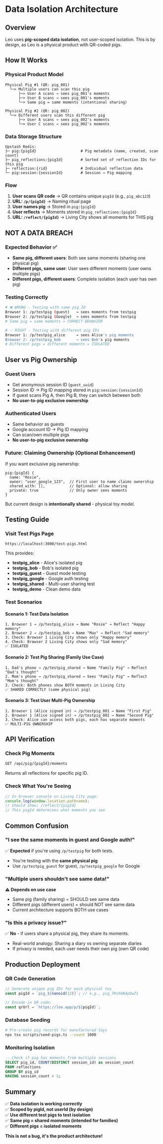 # Data Isolation Architecture

## Overview
Leo uses **pig-scoped data isolation**, not user-scoped isolation. This is by design, as Leo is a physical product with QR-coded pigs.

## How It Works

### Physical Product Model
```
Physical Pig #1 (QR: pig_001)
  └─> Multiple users can scan this pig
      ├─> User A scans → sees pig_001's moments
      ├─> User B scans → sees pig_001's moments
      └─> Same pig = same moments (intentional sharing)

Physical Pig #2 (QR: pig_002)
  └─> Different users scan this different pig
      ├─> User A scans → sees pig_002's moments
      └─> User C scans → sees pig_002's moments
```

### Data Storage Structure
```
Upstash Redis:
├─ pig:{pigId}                    # Pig metadata (name, created, scan count)
├─ pig_reflections:{pigId}        # Sorted set of reflection IDs for this pig
├─ reflection:{rid}               # Individual reflection data
└─ pig:session:{sessionId}        # Session → Pig mapping
```

### Flow
1. **User scans QR code** → QR contains unique `pigId` (e.g., `pig_abc123`)
2. **URL: `/p/{pigId}`** → Naming ritual page
3. **User names pig** → Stored in `pig:{pigId}`
4. **User reflects** → Moments stored in `pig_reflections:{pigId}`
5. **URL: `/reflect/{pigId}`** → Living City shows all moments for THIS pig

## NOT A DATA BREACH

### Expected Behavior ✅
- **Same pig, different users**: Both see same moments (sharing one physical pig)
- **Different pigs, same user**: User sees different moments (user owns multiple pigs)
- **Different pigs, different users**: Complete isolation (each user has own pig)

### Testing Correctly
```bash
# ❌ WRONG - Testing with same pig ID
Browser 1: /p/testpig (guest)   → sees moments from testpig
Browser 2: /p/testpig (Google)  → sees moments from testpig
# Same pig = same moments = CORRECT BEHAVIOR

# ✅ RIGHT - Testing with different pig IDs
Browser 1: /p/testpig_alice     → sees Alice's pig moments
Browser 2: /p/testpig_bob       → sees Bob's pig moments
# Different pigs = different moments = ISOLATED
```

## User vs Pig Ownership

### Guest Users
- Get anonymous session ID (`guest_uuid`)
- Session ID → Pig ID mapping stored in `pig:session:{sessionId}`
- If guest scans Pig A, then Pig B, they can switch between both
- **No user-to-pig exclusive ownership**

### Authenticated Users
- Same behavior as guests
- Google account ID → Pig ID mapping
- Can scan/own multiple pigs
- **No user-to-pig exclusive ownership**

### Future: Claiming Ownership (Optional Enhancement)
If you want exclusive pig ownership:
```
pig:{pigId} {
  name: "Rosie",
  owner: "user_google_123",  // First user to name claims ownership
  shared_with: [],           // Optional: allow sharing
  private: true              // Only owner sees moments
}
```

But current design is **intentionally shared** - physical toy model.

## Testing Guide

### Visit Test Pigs Page
```
https://localhost:3000/test-pigs.html
```

This provides:
- **testpig_alice** - Alice's isolated pig
- **testpig_bob** - Bob's isolated pig
- **testpig_guest** - Guest mode testing
- **testpig_google** - Google auth testing
- **testpig_shared** - Multi-user sharing test
- **testpig_demo** - Clean demo data

### Test Scenarios

#### Scenario 1: Test Data Isolation
```
1. Browser 1 → /p/testpig_alice → Name "Rosie" → Reflect "Happy memory"
2. Browser 2 → /p/testpig_bob → Name "Max" → Reflect "Sad memory"
3. Check: Browser 1 Living City shows only "Happy memory"
4. Check: Browser 2 Living City shows only "Sad memory"
✅ ISOLATED
```

#### Scenario 2: Test Pig Sharing (Family Use Case)
```
1. Dad's phone → /p/testpig_shared → Name "Family Pig" → Reflect "Dad's thought"
2. Mom's phone → /p/testpig_shared → Sees "Family Pig" → Reflect "Mom's thought"
3. Check: Both phones show BOTH moments in Living City
✅ SHARED CORRECTLY (same physical pig)
```

#### Scenario 3: Test User Multi-Pig Ownership
```
1. Browser 1 (Alice signed in) → /p/testpig_001 → Name "First Pig"
2. Browser 1 (Alice signed in) → /p/testpig_002 → Name "Second Pig"
3. Check: Alice can access both pigs, each has separate moments
✅ MULTI-PIG OWNERSHIP
```

## API Verification

### Check Pig Moments
```bash
GET /api/pig/{pigId}/moments
```
Returns all reflections for specific pig ID.

### Check What You're Seeing
```javascript
// In browser console on Living City page:
console.log(window.location.pathname); 
// Should show: /reflect/{pigId}
// This pigId determines what moments you see
```

## Common Confusion

### "I see the same moments in guest and Google auth!"
✅ **Expected** if you're using `/p/testpig` for both tests.
- You're testing with the **same physical pig**
- Use `/p/testpig_guest` for guest, `/p/testpig_google` for Google

### "Multiple users shouldn't see same data!"
⚠️ **Depends on use case**
- Same pig (family sharing) = SHOULD see same data
- Different pigs (different users) = should NOT see same data
- Current architecture supports BOTH use cases

### "Is this a privacy issue?"
✅ **No** - if users share a physical pig, they share its moments.
- Real-world analogy: Sharing a diary vs owning separate diaries
- If privacy is needed, each user needs their own pig (own QR code)

## Production Deployment

### QR Code Generation
```typescript
// Generate unique pig IDs for each physical toy
const pigId = `pig_${nanoid(12)}`; // e.g., pig_7Kx9mN4pQwZ1

// Encode in QR code:
const qrUrl = `https://leo.app/p/${pigId}`;
```

### Database Seeding
```bash
# Pre-create pig records for manufactured toys
npx tsx scripts/seed-pigs.ts --count 1000
```

### Monitoring Isolation
```sql
-- Check if pig has moments from multiple sessions
SELECT pig_id, COUNT(DISTINCT session_id) as session_count
FROM reflections
GROUP BY pig_id
HAVING session_count > 1;
```

## Summary

✅ **Data isolation is working correctly**  
✅ **Scoped by pigId, not userId (by design)**  
✅ **Use different test pigs to test isolation**  
✅ **Same pig = shared moments (intended for families)**  
✅ **Different pigs = isolated moments**

**This is not a bug, it's the product architecture!**

